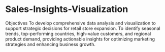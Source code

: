 # Sales-Insights-Visualization
Objectives
To develop comprehensive data analysis and visualization to support strategic decisions for retail store expansion. To identify seasonal trends, top-performing countries, high-value customers, and regional product demand, providing actionable insights for optimizing marketing strategies and enhancing business growth.
